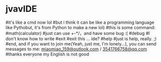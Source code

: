 # jvavIDE
#it's like a cmd now lol
#but i think it can be like a programming language like Pythobut, it's from Python to make a new lol)
#this is some command:
#math(calculator)
#just can use +-*/，and have some bug :(
#debug
#I don't know how to write
#exit
#exit this ... ide?
#help
#just is help, really. ;)
#end, and if you want to join me(Yeah, just me, I'm lonely...), you can send messages to me: miaomiao_159@outlook.com / 3541766758@qq.com
#thanks everyone my English is not good
